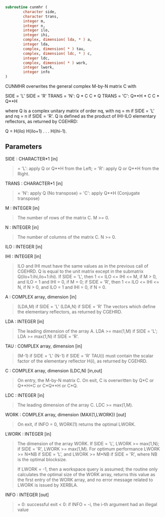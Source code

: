 ```fortran
subroutine cunmhr (
        character side,
        character trans,
        integer m,
        integer n,
        integer ilo,
        integer ihi,
        complex, dimension( lda, * ) a,
        integer lda,
        complex, dimension( * ) tau,
        complex, dimension( ldc, * ) c,
        integer ldc,
        complex, dimension( * ) work,
        integer lwork,
        integer info
)
```

CUNMHR overwrites the general complex M-by-N matrix C with

SIDE = 'L'     SIDE = 'R'
TRANS = 'N':      Q \* C          C \* Q
TRANS = 'C':      Q\*\*H \* C       C \* Q\*\*H

where Q is a complex unitary matrix of order nq, with nq = m if
SIDE = 'L' and nq = n if SIDE = 'R'. Q is defined as the product of
IHI-ILO elementary reflectors, as returned by CGEHRD:

Q = H(ilo) H(ilo+1) . . . H(ihi-1).

## Parameters
SIDE : CHARACTER\*1 [in]
> = 'L': apply Q or Q\*\*H from the Left;
> = 'R': apply Q or Q\*\*H from the Right.

TRANS : CHARACTER\*1 [in]
> = 'N': apply Q  (No transpose)
> = 'C': apply Q\*\*H (Conjugate transpose)

M : INTEGER [in]
> The number of rows of the matrix C. M >= 0.

N : INTEGER [in]
> The number of columns of the matrix C. N >= 0.

ILO : INTEGER [in]

IHI : INTEGER [in]
> 
> ILO and IHI must have the same values as in the previous call
> of CGEHRD. Q is equal to the unit matrix except in the
> submatrix Q(ilo+1:ihi,ilo+1:ihi).
> If SIDE = 'L', then 1 <= ILO <= IHI <= M, if M > 0, and
> ILO = 1 and IHI = 0, if M = 0;
> if SIDE = 'R', then 1 <= ILO <= IHI <= N, if N > 0, and
> ILO = 1 and IHI = 0, if N = 0.

A : COMPLEX array, dimension [in]
> (LDA,M) if SIDE = 'L'
> (LDA,N) if SIDE = 'R'
> The vectors which define the elementary reflectors, as
> returned by CGEHRD.

LDA : INTEGER [in]
> The leading dimension of the array A.
> LDA >= max(1,M) if SIDE = 'L'; LDA >= max(1,N) if SIDE = 'R'.

TAU : COMPLEX array, dimension [in]
> (M-1) if SIDE = 'L'
> (N-1) if SIDE = 'R'
> TAU(i) must contain the scalar factor of the elementary
> reflector H(i), as returned by CGEHRD.

C : COMPLEX array, dimension (LDC,N) [in,out]
> On entry, the M-by-N matrix C.
> On exit, C is overwritten by Q\*C or Q\*\*H\*C or C\*Q\*\*H or C\*Q.

LDC : INTEGER [in]
> The leading dimension of the array C. LDC >= max(1,M).

WORK : COMPLEX array, dimension (MAX(1,LWORK)) [out]
> On exit, if INFO = 0, WORK(1) returns the optimal LWORK.

LWORK : INTEGER [in]
> The dimension of the array WORK.
> If SIDE = 'L', LWORK >= max(1,N);
> if SIDE = 'R', LWORK >= max(1,M).
> For optimum performance LWORK >= N\*NB if SIDE = 'L', and
> LWORK >= M\*NB if SIDE = 'R', where NB is the optimal
> blocksize.
> 
> If LWORK = -1, then a workspace query is assumed; the routine
> only calculates the optimal size of the WORK array, returns
> this value as the first entry of the WORK array, and no error
> message related to LWORK is issued by XERBLA.

INFO : INTEGER [out]
> = 0:  successful exit
> < 0:  if INFO = -i, the i-th argument had an illegal value
